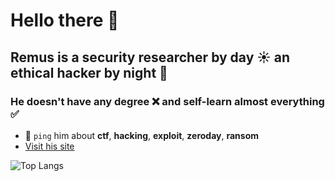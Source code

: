 # Hello there 👋

## Remus is a security researcher by day ☀️ an ethical hacker by night 🌙
### He doesn't have any degree ❌ and self-learn almost everything ✅

- 💬 `ping` him about **ctf**, **hacking**, **exploit**, **zeroday**, **ransom**
- [Visit his site](https://remusdbd.github.io)








![Top Langs](https://github-readme-stats.vercel.app/api/top-langs/?username=RemusDBD&langs_count=99&layout=compact)
